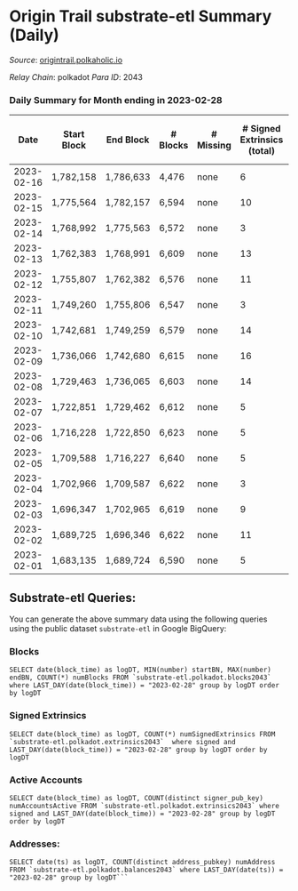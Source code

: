 # Origin Trail substrate-etl Summary (Daily)

_Source_: [origintrail.polkaholic.io](https://origintrail.polkaholic.io)

*Relay Chain*: polkadot
*Para ID*: 2043



### Daily Summary for Month ending in 2023-02-28


| Date | Start Block | End Block | # Blocks | # Missing | # Signed Extrinsics (total) | # Active Accounts | # Addresses with Balances | # Events | # Transfers | # XCM Transfers In | # XCM Transfers Out |
| ---- | ----------- | --------- | -------- | --------- | --------------------------- | ----------------- | ------------------------- | -------- | ----------- | ------------------ | ------------------- |
| 2023-02-16 | 1,782,158 | 1,786,633 | 4,476 | none  | 6 | 6 |  | 30,939 | 1,124  |   |   |
| 2023-02-15 | 1,775,564 | 1,782,157 | 6,594 | none  | 10 | 7 | 3,629 | 122,389 | 3,461  |   |   |
| 2023-02-14 | 1,768,992 | 1,775,563 | 6,572 | none  | 3 | 3 | 3,625 | 152,959 | 4,209  |   |   |
| 2023-02-13 | 1,762,383 | 1,768,991 | 6,609 | none  | 13 | 11 | 3,623 | 155,152 | 4,387  |   |   |
| 2023-02-12 | 1,755,807 | 1,762,382 | 6,576 | none  | 11 | 9 | 3,621 | 110,541 | 2,895  |   |   |
| 2023-02-11 | 1,749,260 | 1,755,806 | 6,547 | none  | 3 | 3 | 3,617 | 148,457 | 3,875  |   |   |
| 2023-02-10 | 1,742,681 | 1,749,259 | 6,579 | none  | 14 | 12 | 3,617 | 153,093 | 4,320  |   |   |
| 2023-02-09 | 1,736,066 | 1,742,680 | 6,615 | none  | 16 | 5 | 3,615 | 154,778 | 4,051  |   |   |
| 2023-02-08 | 1,729,463 | 1,736,065 | 6,603 | none  | 14 | 11 | 3,613 | 71,312 | 2,101  |   |   |
| 2023-02-07 | 1,722,851 | 1,729,462 | 6,612 | none  | 5 | 4 | 3,613 | 17,837 | 488  |   |   |
| 2023-02-06 | 1,716,228 | 1,722,850 | 6,623 | none  | 5 | 5 | 3,613 | 17,550 | 492  |   |   |
| 2023-02-05 | 1,709,588 | 1,716,227 | 6,640 | none  | 5 | 5 | 3,612 | 15,644 | 329  |   |   |
| 2023-02-04 | 1,702,966 | 1,709,587 | 6,622 | none  | 3 | 3 | 3,611 | 21,462 | 363  |   |   |
| 2023-02-03 | 1,696,347 | 1,702,965 | 6,619 | none  | 9 | 9 | 3,611 | 107,763 | 2,443  |   |   |
| 2023-02-02 | 1,689,725 | 1,696,346 | 6,622 | none  | 11 | 7 | 3,608 | 22,130 | 425  |   |   |
| 2023-02-01 | 1,683,135 | 1,689,724 | 6,590 | none  | 5 | 4 | 3,606 | 13,443 | 131  |   |   |

## Substrate-etl Queries:
You can generate the above summary data using the following queries using the public dataset `substrate-etl` in Google BigQuery:


### Blocks
```
SELECT date(block_time) as logDT, MIN(number) startBN, MAX(number) endBN, COUNT(*) numBlocks FROM `substrate-etl.polkadot.blocks2043`  where LAST_DAY(date(block_time)) = "2023-02-28" group by logDT order by logDT
```


### Signed Extrinsics
```
SELECT date(block_time) as logDT, COUNT(*) numSignedExtrinsics FROM `substrate-etl.polkadot.extrinsics2043`  where signed and LAST_DAY(date(block_time)) = "2023-02-28" group by logDT order by logDT
```


### Active Accounts
```
SELECT date(block_time) as logDT, COUNT(distinct signer_pub_key) numAccountsActive FROM `substrate-etl.polkadot.extrinsics2043` where signed and LAST_DAY(date(block_time)) = "2023-02-28" group by logDT order by logDT
```


### Addresses:
```
SELECT date(ts) as logDT, COUNT(distinct address_pubkey) numAddress FROM `substrate-etl.polkadot.balances2043` where LAST_DAY(date(ts)) = "2023-02-28" group by logDT```

